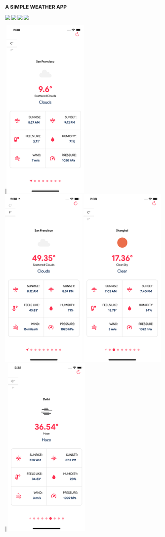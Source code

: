 ### A SIMPLE WEATHER APP 

<img src="https://img.shields.io/badge/platform-ios%7Candroid-green"/> <img src="https://img.shields.io/badge/framework-react%20native-blue"/> <img src="https://img.shields.io/github/package-json/dependency-version/AbGhost-cyber/react-native-weather-app/expo?label=Expo%20Version"/> <img src="https://img.shields.io/badge/language-javascript-lightblue"/>

|<img src="https://github.com/AbGhost-cyber/react-native-weather-app/blob/master/screenshots/screenshot1.png/" width = "250"  /> <img src="https://github.com/AbGhost-cyber/react-native-weather-app/blob/master/screenshots/screenshot2.png/" width = "250" />
<img src="https://github.com/AbGhost-cyber/react-native-weather-app/blob/master/screenshots/screenshot3.png/" width = "250" />| <img src="https://github.com/AbGhost-cyber/react-native-weather-app/blob/master/screenshots/screenshot4.png/" width = "250" />
